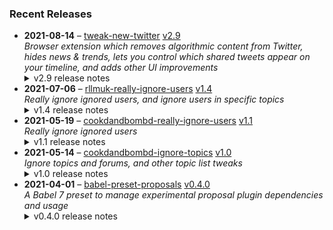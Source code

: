 ### Recent Releases

<!-- RECENT_RELEASES -->
<ul>
<li>
  <strong>2021-08-14</strong> – <a href="https://github.com/insin/tweak-new-twitter">tweak-new-twitter</a> <a href="https://github.com/insin/tweak-new-twitter/releases/tag/v2.9">v2.9</a>
  <div><em>Browser extension which removes algorithmic content from Twitter, hides news &amp; trends, lets you control which shared tweets appear on your timeline, and adds other UI improvements</em></div>
  <details><summary>v2.9 release notes</summary><h2>Added</h2>
<ul>
<li>Uninverting Follow / Following buttons is now enabled by default</li>
<li>Added a new experiment: full-width content
<ul>
<li>Makes the main timeline and list timelines take up all the available layout width</li>
<li>Media &amp; cards default to their normal size, as they take up much more vertical space when full-width, but they can also be made full-width separately</li>
</ul>
</li>
</ul>
<h2>Changed</h2>
<ul>
<li>Moved "Uninvert Follow / Following buttons" to the "UI improvements" options group</li>
<li>Uninverted "Following" buttons now follow the "Button style" option (monochrome or themed) instead of defaulting to being themed</li>
<li>Made hiding "More Tweets" when linked to a tweet a bit more aggressive</li>
<li>Experimental options are now collapsed by default unless you have an experiment active. Click on the "Experiments" label to show/hide them</li>
</ul>
<h2>Fixed</h2>
<ul>
<li>Fixed an error getting the element containing menus and modals, which could happen when refreshing on certain pages</li>
<li>Fixed the new Color sometimes not getting picked up when you change it in "Customize your view"</li>
<li>Fixed the current page not being re-processed if you don't use the "Use normal text font style in navigation bar" option and you change the font size in "Customize your view"</li>
<li>Fixed the border style on uninverted Following buttons</li>
<li>Reduced the amount of unnecessary re-processing of the current page due to html style changes</li>
</ul>
<h2>Screenshots</h2>
<table>
<thead>
<tr>
<th>Button style: monochrome (default)</th>
<th>Button style: themed</th>
</tr>
</thead>
<tbody>
<tr>
<td><a target="_blank" rel="noopener noreferrer" href="https://user-images.githubusercontent.com/226692/129470363-5d4e21fd-098f-4584-8d77-521468dade15.png"><img src="https://user-images.githubusercontent.com/226692/129470363-5d4e21fd-098f-4584-8d77-521468dade15.png" alt="" style="max-width:100%;"></a></td>
<td><a target="_blank" rel="noopener noreferrer" href="https://user-images.githubusercontent.com/226692/129470367-2ac328b3-ea80-4140-ae70-ec8ccc4b3013.png"><img src="https://user-images.githubusercontent.com/226692/129470367-2ac328b3-ea80-4140-ae70-ec8ccc4b3013.png" alt="" style="max-width:100%;"></a></td>
</tr>
<tr>
<td><a target="_blank" rel="noopener noreferrer" href="https://user-images.githubusercontent.com/226692/129470731-e94a4f59-d85c-46ed-b503-acede35969cf.png"><img src="https://user-images.githubusercontent.com/226692/129470731-e94a4f59-d85c-46ed-b503-acede35969cf.png" alt="firefox_PX8GtJ48ei" style="max-width:100%;"></a></td>
<td><a target="_blank" rel="noopener noreferrer" href="https://user-images.githubusercontent.com/226692/129470733-edd17312-380c-4a59-af18-f3120e4904da.png"><img src="https://user-images.githubusercontent.com/226692/129470733-edd17312-380c-4a59-af18-f3120e4904da.png" alt="ENL36JSyhM" style="max-width:100%;"></a></td>
</tr>
<tr>
<td><a target="_blank" rel="noopener noreferrer" href="https://user-images.githubusercontent.com/226692/129470741-5dec972f-72c9-4473-9797-d80eb818f375.png"><img src="https://user-images.githubusercontent.com/226692/129470741-5dec972f-72c9-4473-9797-d80eb818f375.png" alt="k8zhcmjrKb" style="max-width:100%;"></a></td>
<td><a target="_blank" rel="noopener noreferrer" href="https://user-images.githubusercontent.com/226692/129470745-e8a55b5c-04e8-4184-ac3d-499ef4498603.png"><img src="https://user-images.githubusercontent.com/226692/129470745-e8a55b5c-04e8-4184-ac3d-499ef4498603.png" alt="QZIIfOg4IJ" style="max-width:100%;"></a></td>
</tr>
</tbody>
</table>
<table>
<thead>
<tr>
<th>"Experiments" options collapsed by default</th>
</tr>
</thead>
<tbody>
<tr>
<td><a target="_blank" rel="noopener noreferrer" href="https://user-images.githubusercontent.com/226692/129470426-abfd708a-6cd1-405f-b8fc-b7d7c43eceaa.png"><img src="https://user-images.githubusercontent.com/226692/129470426-abfd708a-6cd1-405f-b8fc-b7d7c43eceaa.png" alt="" style="max-width:100%;"></a></td>
</tr>
</tbody>
</table>
<table>
<thead>
<tr>
<th>New "Full-width timeline content" experiment options</th>
</tr>
</thead>
<tbody>
<tr>
<td><a target="_blank" rel="noopener noreferrer" href="https://user-images.githubusercontent.com/226692/129470469-54fd049c-a433-4adf-913b-7f02dcbd7e3d.png"><img src="https://user-images.githubusercontent.com/226692/129470469-54fd049c-a433-4adf-913b-7f02dcbd7e3d.png" alt="" style="max-width:100%;"></a></td>
</tr>
</tbody>
</table>
<table>
<thead>
<tr>
<th>Full-width timeline at largest size</th>
</tr>
</thead>
<tbody>
<tr>
<td><a target="_blank" rel="noopener noreferrer" href="https://user-images.githubusercontent.com/226692/129470489-f316af44-de85-4235-8eb9-68d6f8db2013.png"><img src="https://user-images.githubusercontent.com/226692/129470489-f316af44-de85-4235-8eb9-68d6f8db2013.png" alt="" style="max-width:100%;"></a></td>
</tr>
</tbody>
</table>
<table>
<thead>
<tr>
<th>Full-width timeline at the breakpoint where the sidebar disappears</th>
</tr>
</thead>
<tbody>
<tr>
<td><a target="_blank" rel="noopener noreferrer" href="https://user-images.githubusercontent.com/226692/129470499-73c5f2ac-e664-4cfb-afe4-e97fe4d63088.png"><img src="https://user-images.githubusercontent.com/226692/129470499-73c5f2ac-e664-4cfb-afe4-e97fe4d63088.png" alt="" style="max-width:100%;"></a></td>
</tr>
</tbody>
</table>
<table>
<thead>
<tr>
<th>Full-width timeline with full-width media and cards</th>
</tr>
</thead>
<tbody>
<tr>
<td><a target="_blank" rel="noopener noreferrer" href="https://user-images.githubusercontent.com/226692/129470524-0cacdf68-570a-4246-a2c8-2da203e26716.png"><img src="https://user-images.githubusercontent.com/226692/129470524-0cacdf68-570a-4246-a2c8-2da203e26716.png" alt="" style="max-width:100%;"></a></td>
</tr>
<tr>
<td><a target="_blank" rel="noopener noreferrer" href="https://user-images.githubusercontent.com/226692/129470527-0f119670-c38d-4226-9efd-84ecfcaf27e3.png"><img src="https://user-images.githubusercontent.com/226692/129470527-0f119670-c38d-4226-9efd-84ecfcaf27e3.png" alt="" style="max-width:100%;"></a></td>
</tr>
</tbody>
</table></details>
</li>
<li>
  <strong>2021-07-06</strong> – <a href="https://github.com/insin/rllmuk-really-ignore-users">rllmuk-really-ignore-users</a> <a href="https://github.com/insin/rllmuk-really-ignore-users/releases/tag/v1.4">v1.4</a>
  <div><em>Really ignore ignored users, and ignore users in specific topics</em></div>
  <details><summary>v1.4 release notes</summary><p>Updated for Invision 4.6</p>
<ul>
<li>Fixed addition of "Ignore In This Topic" button to user hovercards</li>
<li>Fixed hiding the unread comment separator if all new posts are hidden</li>
</ul></details>
</li>
<li>
  <strong>2021-05-19</strong> – <a href="https://github.com/insin/cookdandbombd-really-ignore-users">cookdandbombd-really-ignore-users</a> <a href="https://github.com/insin/cookdandbombd-really-ignore-users/releases/tag/v1.1">v1.1</a>
  <div><em>Really ignore ignored users</em></div>
  <details><summary>v1.1 release notes</summary><ul>
<li>Implemented ignore functionality for non-logged-in users</li>
</ul></details>
</li>
<li>
  <strong>2021-05-14</strong> – <a href="https://github.com/insin/cookdandbombd-ignore-topics">cookdandbombd-ignore-topics</a> <a href="https://github.com/insin/cookdandbombd-ignore-topics/releases/tag/v1.0">v1.0</a>
  <div><em>Ignore topics and forums, and other topic list tweaks</em></div>
  <details><summary>v1.0 release notes</summary><p>Initial version</p></details>
</li>
<li>
  <strong>2021-04-01</strong> – <a href="https://github.com/insin/babel-preset-proposals">babel-preset-proposals</a> <a href="https://github.com/insin/babel-preset-proposals/releases/tag/v0.4.0">v0.4.0</a>
  <div><em>A Babel 7 preset to manage experimental proposal plugin dependencies and usage</em></div>
  <details><summary>v0.4.0 release notes</summary><ul>
<li>Updated plugins to latest versions as of Babel 7.13</li>
<li>Added <code>@babel/plugin-proposal-class-static-block</code> and a new <code>classStaticBlock</code> option</li>
<li>Updated links to plugin docs in README</li>
<li>Require at least Node 10</li>
</ul></details>
</li>
</ul>
<!-- /RECENT_RELEASES -->

